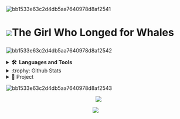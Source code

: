 ![bb1533e63c2d4db5aa7640978d8af2541](https://github.com/user-attachments/assets/2b6ed14b-de19-46b9-ad77-69a7085f26a9)

<p><h1><img src="https://emojigraph.org/media/72/openmoji/whale_1f40b.png" >The Girl Who Longed for Whales</h1></p>
<p><h5></h5></p>


![bb1533e63c2d4db5aa7640978d8af2542](https://github.com/user-attachments/assets/83405f3d-63ed-4eef-921a-1d01827a6a16)
<details>
<summary><b>🛠️&nbsp;&nbsp;Languages&nbsp;and&nbsp;Tools</b></summary>
  <br/>

![Java](https://img.shields.io/badge/JAVA-007396.svg?&style=flat&logo=java&logoColor=white)&nbsp;
![HTML5](https://img.shields.io/badge/HTML5-E34F26.svg?&style=flat&logo=html5&logoColor=white)&nbsp;
![CSS3](https://img.shields.io/badge/CSS3-%231572B6.svg?&style=flat&logo=css3&logoColor=white)&nbsp;
![JavaScript](https://img.shields.io/badge/JAVASCRIPT-323330.svg?&style=flat&logo=javascript&logoColor=%23F7DF1E)&nbsp;
![TypeScript](https://img.shields.io/badge/TYPESCRIPT-%23007ACC.svg?&style=flat&logo=typescript&logoColor=white)&nbsp;
![Git](https://img.shields.io/badge/GIT-%23F05033.svg?&style=flat&logo=git&logoColor=white)&nbsp;
![GitHub](https://img.shields.io/badge/GITHUB-%23121011.svg?&style=flat&logo=github&logoColor=white)&nbsp;
![NodeJS](https://img.shields.io/badge/NODEJS-339933.svg?&style=flat&logo=node.js&logoColor=white)&nbsp;
![MongoDB](https://img.shields.io/badge/MONGODB-47A248.svg?&style=flat&logo=mongodb&logoColor=white)&nbsp;
![Python](https://img.shields.io/badge/PYTHON-3776AB.svg?&style=flat&logo=python&logoColor=white)&nbsp;
![Cpp](https://img.shields.io/badge/C++-00599C.svg?&style=flat&logo=c%2B%2B&logoColor=white)&nbsp;
![PHOTOSHOP](https://img.shields.io/badge/PHOTOSHOP-31A8FF.svg?&style=flat&logo=adobe-photoshop&logoColor=white)&nbsp;
![ILLUSTRATOR](https://img.shields.io/badge/ILLUSTRATOR-FFAE1A.svg?&style=flat&logo=adobe-illustrator&logoColor=black)&nbsp;

</details>

<details>
<summary>:trophy: Github Stats</summary>
<a href="https://github.com/kmseon0309/kmseon0309">
  <img src="https://api.githubtrends.io/user/svg/kmseon0309/langs?time_range=one_year&use_percent=True&theme=bright_lights">
</a>
<img src="https://github-readme-stats.vercel.app/api?username=anuraghazra&show_icons=true&theme=tokyonight">
<img src="https://github-profile-trophy.vercel.app/?username=kmseon0309&theme=tokyonight">
</details>

<details>
<summary>📑 Project </summary>
(Planned to be filled in the future...)
</details>




![bb1533e63c2d4db5aa7640978d8af2543](https://github.com/user-attachments/assets/62f8a1be-4363-434a-8e10-ab9650c3d718)
<p align="center">
  <img src="https://profile-counter.glitch.me/kmseon0309/count.svg" />
</p>

<p align="center">
  <a href="https://www.instagram.com/s.46_.1/"><img src="https://img.shields.io/badge/instagram-%23dc2743.svg?&style=for-the-badge&logo=instagram&logoColor=white" /></a>&nbsp;&nbsp;&nbsp;&nbsp
</p>
